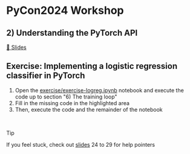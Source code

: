 # PyCon2024 Workshop

## 2) Understanding the PyTorch API

[🔗 Slides](https://sebastianraschka.com/pdf/pycon2024/02_pytorch-api_compressed.pdf)



## Exercise: Implementing a logistic regression classifier in PyTorch 

1. Open the [exercise/exercise-logreg.ipynb](exercise/exercise-logreg.ipynb) notebook and execute the code up to section "6) The training loop"
2. Fill in the missing code in the highlighted area
3. Then, execute the code and the remainder of the notebook

&nbsp;

> [!TIP]
> If you feel stuck, check out [slides](https://sebastianraschka.com/pdf/pycon2024/01_intro-to-deeplearning_compressed.pdf) 24 to 29 for help pointers
